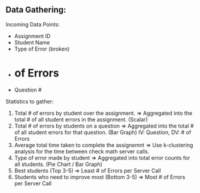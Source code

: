 ## Data Gathering:

Incoming Data Points:
  - Assignment ID
  - Student Name
  - Type of Error (broken)
  - # of Errors
  - Question #
 
Statistics to gather:
   1. Total # of errors by student over the assignment.
      => Aggregated into the total # of all student errors in the assignment. (Scalar)
   2. Total # of errors by students on a question
      => Aggregated into the total # of all student errors for that question. (Bar Graph) IV: Question, DV: # of Errors
   3. Average total time taken to complete the assignemnt
      => Use k-clustering analysis for the time between check math server calls.
   4. Type of error made by student
      => Aggregated into total error counts for all students. (Pie Chart / Bar Graph)
   5. Best students (Top 3-5)
      => Least # of Errors per Server Call
   6. Students who need to improve most (Bottom 3-5)
      => Most # of Errors per Server Call
